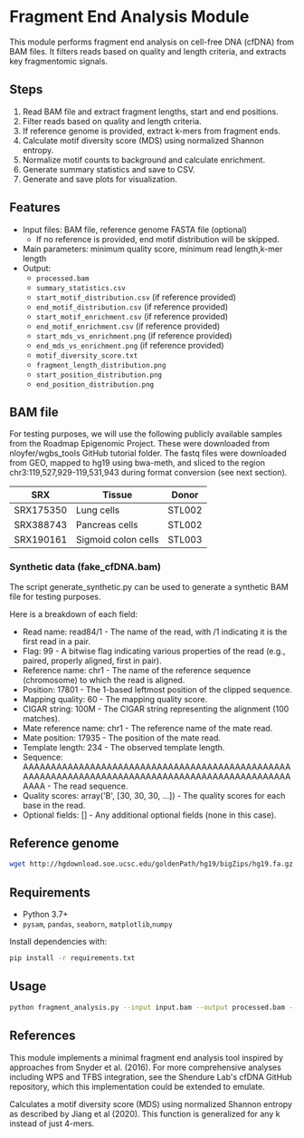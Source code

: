 
# Fragment End Analysis Module

This module performs fragment end analysis on cell-free DNA (cfDNA) from BAM files. It filters reads based on quality and length criteria, and extracts key fragmentomic signals.


## Steps
1. Read BAM file and extract fragment lengths, start and end positions.
2. Filter reads based on quality and length criteria.
3. If reference genome is provided, extract k-mers from fragment ends.
4. Calculate motif diversity score (MDS) using normalized Shannon entropy.
5. Normalize motif counts to background and calculate enrichment.
6. Generate summary statistics and save to CSV.
7. Generate and save plots for visualization.

## Features
- Input files: BAM file, reference genome FASTA file (optional)
  - If no reference is provided, end motif distribution will be skipped.
- Main parameters:  minimum quality score, minimum read length,k-mer length
- Output:
  - `processed.bam`
  - `summary_statistics.csv`
  - `start_motif_distribution.csv` (if reference provided)
  - `end_motif_distribution.csv` (if reference provided)
  - `start_motif_enrichment.csv` (if reference provided)
  - `end_motif_enrichment.csv` (if reference provided)
  - `start_mds_vs_enrichment.png` (if reference provided)
  - `end_mds_vs_enrichment.png` (if reference provided)
  - `motif_diversity_score.txt`
  - `fragment_length_distribution.png`
  - `start_position_distribution.png`
  - `end_position_distribution.png`


## BAM file

For testing purposes, we will use the following publicly available samples from the Roadmap Epigenomic Project.
These were downloaded from nloyfer/wgbs_tools GitHub tutorial folder.
The fastq files were downloaded from GEO, mapped to hg19 using bwa-meth, and sliced to the region chr3:119,527,929-119,531,943 during format conversion (see next section).

SRX | Tissue | Donor
--- | ------ | -----
SRX175350 | Lung cells | STL002
SRX388743 | Pancreas cells | STL002
SRX190161 | Sigmoid colon cells | STL003

### Synthetic data (fake_cfDNA.bam)
The script generate_synthetic.py can be used to generate a synthetic BAM file for testing purposes.

Here is a breakdown of each field:
- Read name: read84/1 - The name of the read, with /1 indicating it is the first read in a pair.
- Flag: 99 - A bitwise flag indicating various properties of the read (e.g., paired, properly aligned, first in pair).
- Reference name: chr1 - The name of the reference sequence (chromosome) to which the read is aligned.
- Position: 17801 - The 1-based leftmost position of the clipped sequence.
- Mapping quality: 60 - The mapping quality score.
- CIGAR string: 100M - The CIGAR string representing the alignment (100 matches).
- Mate reference name: chr1 - The reference name of the mate read.
- Mate position: 17935 - The position of the mate read.
- Template length: 234 - The observed template length.
- Sequence: AAAAAAAAAAAAAAAAAAAAAAAAAAAAAAAAAAAAAAAAAAAAAAAAAAAAAAAAAAAAAAAAAAAAAAAAAAAAAAAAAAAAAAAAAAAAAAAAAAAA - The read sequence.
- Quality scores: array('B', [30, 30, 30, ...]) - The quality scores for each base in the read.
- Optional fields: [] - Any additional optional fields (none in this case).


## Reference genome
```bash
wget http://hgdownload.soe.ucsc.edu/goldenPath/hg19/bigZips/hg19.fa.gz
```

## Requirements
- Python 3.7+
- `pysam`, `pandas`, `seaborn`, `matplotlib`,`numpy`

Install dependencies with:
```bash
pip install -r requirements.txt
```

## Usage

```bash
python fragment_analysis.py --input input.bam --output processed.bam --output_dir results --reference hg19.fa --kmer 3 --min_quality 20 --min_length 30
```

## References

This module implements a minimal fragment end analysis tool inspired by approaches from Snyder et al. (2016). 
For more comprehensive analyses including WPS and TFBS integration, see the Shendure Lab's cfDNA GitHub repository, which this implementation could be extended to emulate.


Calculates a motif diversity score (MDS) using normalized Shannon entropy as described by Jiang et al (2020). This function is generalized for any k instead of just 4-mers.
